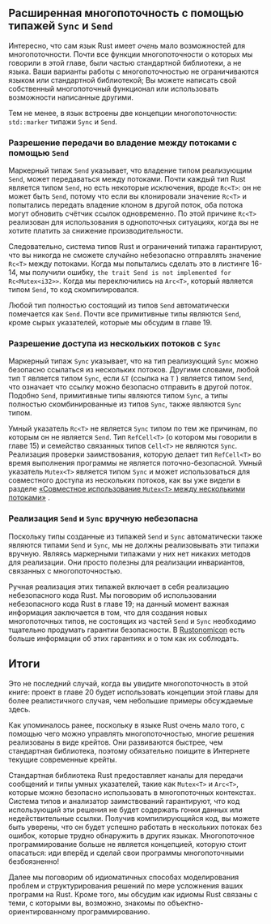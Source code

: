 ## Расширенная многопоточность с помощью типажей `Sync` и `Send`

Интересно, что сам язык Rust имеет *очень* мало возможностей для многопоточности. Почти все функции многопоточности о которых мы говорили в этой главе, были частью стандартной библиотеки, а не языка. Ваши варианты работы с многопоточностью не ограничиваются языком или стандартной библиотекой; Вы можете написать свой собственный многопоточный функционал или использовать возможности написанные другими.

Тем не менее, в язык встроены две концепции многопоточности: `std::marker` типажи `Sync` и `Send`.

### Разрешение передачи во владение между потоками с помощью `Send`

Маркерный типаж `Send` указывает, что владение типом реализующим `Send`, может передаваться между потоками. Почти каждый тип Rust является типом `Send`, но есть некоторые исключения, вроде `Rc<T>`: он не может быть `Send`, потому что если вы клонировали значение `Rc<T>` и попытались передать владение клоном в другой поток, оба потока могут обновить счётчик ссылок одновременно. По этой причине `Rc<T>` реализован для использования в однопоточных ситуациях, когда вы не хотите платить за снижение производительности.

Следовательно, система типов Rust и ограничений типажа гарантируют, что вы никогда не сможете случайно небезопасно отправлять значение `Rc<T>` между потоками. Когда мы попытались сделать это в листинге 16-14, мы получили ошибку, `the trait Send is not implemented for Rc<Mutex<i32>>`. Когда мы переключились на `Arc<T>`, который является типом `Send`, то код скомпилировался.

Любой тип полностью состоящий из типов `Send` автоматически помечается как `Send`. Почти все примитивные типы являются `Send`, кроме сырых указателей, которые мы обсудим в главе 19.

### Разрешение доступа из нескольких потоков с `Sync`

Маркерный типаж `Sync` указывает, что на тип реализующий `Sync` можно безопасно ссылаться из нескольких потоков. Другими словами, любой тип `T` является типом `Sync`, если `&T` (ссылка на `T` ) является типом `Send`, что означает что ссылку можно безопасно отправить в другой поток. Подобно `Send`, примитивные типы являются типом `Sync`, а типы полностью скомбинированные из типов `Sync`, также являются `Sync` типом.

Умный указатель `Rc<T>` не является `Sync` типом по тем же причинам, по которым он не является `Send`. Тип `RefCell<T>` (о котором мы говорили в главе 15) и семейство связанных типов `Cell<T>` не являются `Sync`. Реализация проверки заимствования, которую делает тип `RefCell<T>` во время выполнения программы не является поточно-безопасной. Умный указатель `Mutex<T>` является типом `Sync` и может использоваться для совместного доступа из нескольких потоков, как вы уже видели в разделе <a data-md-type="raw_html" href="ch16-03-shared-state.html#sharing-a-mutext-between-multiple-threads">«Совместное использование `Mutex<T>` между несколькими потоками»</a> <!-- ignore -->.

### Реализация `Send` и `Sync` вручную небезопасна

Поскольку типы созданные из типажей `Send` и `Sync` автоматически также являются типами `Send` и `Sync`, мы не должны реализовывать эти типажи вручную. Являясь маркерными типажами у них нет никаких методов для реализации. Они просто полезны для реализации инвариантов, связанных с многопоточностью.

Ручная реализация этих типажей включает в себя реализацию небезопасного кода Rust. Мы поговорим об использовании небезопасного кода Rust в главе 19; на данный момент важная информация заключается в том, что для создания новых многопоточных типов, не состоящих из частей `Send` и `Sync` необходимо тщательно продумать гарантии безопасности. В [Rustonomicon] есть больше информации об этих гарантиях и о том как их соблюдать.

## Итоги

Это не последний случай, когда вы увидите многопоточность в этой книге: проект в главе 20 будет использовать концепции этой главы для более реалистичного случая, чем небольшие примеры обсуждаемые здесь.

Как упоминалось ранее, поскольку в языке Rust очень мало того, с помощью чего можно управлять многопоточностью, многие решения  реализованы в виде крейтов. Они развиваются быстрее, чем стандартная библиотека, поэтому обязательно поищите в Интернете текущие современные крейты.

Стандартная библиотека Rust предоставляет каналы для передачи сообщений и типы умных указателей, такие как `Mutex<T>` и `Arc<T>`, которые можно безопасно использовать в многопоточных контекстах. Система типов и анализатор заимствований гарантируют, что код использующий эти решения не будет содержать гонки данных или недействительные ссылки. Получив компилирующийся код, вы можете быть уверены, что он будет успешно работать в нескольких потоках без ошибок, которые трудно обнаружить в других языках. Многопоточное программирование больше не является концепцией, которую стоит опасаться: иди вперёд и сделай свои программы многопоточными безбоязненно!

Далее мы поговорим об идиоматичных способах моделирования проблем и структурирования решений по мере усложнения ваших программ на Rust. Кроме того, мы обсудим как идиомы Rust связаны с теми, с которыми вы, возможно, знакомы по объектно-ориентированному программированию.


[Rustonomicon]: ../nomicon/index.html